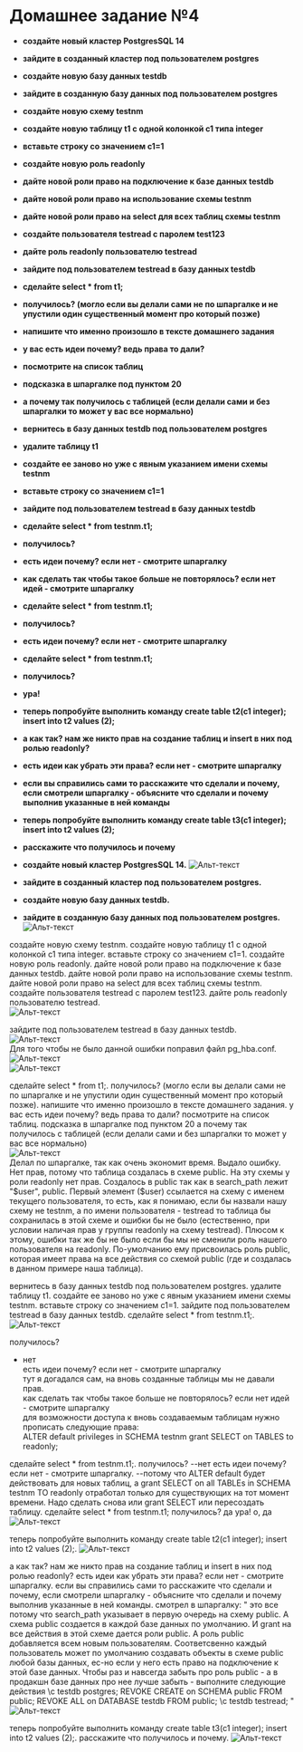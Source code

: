 
# Домашнее задание №4


*	**создайте новый кластер PostgresSQL 14**
*	**зайдите в созданный кластер под пользователем postgres**
*	**создайте новую базу данных testdb**
*	**зайдите в созданную базу данных под пользователем postgres**
*	**создайте новую схему testnm**
*	**создайте новую таблицу t1 с одной колонкой c1 типа integer**
*	**вставьте строку со значением c1=1**
*	**создайте новую роль readonly**
*	**дайте новой роли право на подключение к базе данных testdb**
*	**дайте новой роли право на использование схемы testnm**
*	**дайте новой роли право на select для всех таблиц схемы testnm**
*	**создайте пользователя testread с паролем test123**
*	**дайте роль readonly пользователю testread**
*	**зайдите под пользователем testread в базу данных testdb**
*	**сделайте select * from t1;**
*	**получилось? (могло если вы делали сами не по шпаргалке и не упустили один существенный момент про который позже)**
*	**напишите что именно произошло в тексте домашнего задания**
*	**у вас есть идеи почему? ведь права то дали?**
*	**посмотрите на список таблиц**
*	**подсказка в шпаргалке под пунктом 20**
*	**а почему так получилось с таблицей (если делали сами и без шпаргалки то может у вас все нормально)**
*	**вернитесь в базу данных testdb под пользователем postgres**
*	**удалите таблицу t1**
*	**создайте ее заново но уже с явным указанием имени схемы testnm**
*	**вставьте строку со значением c1=1**
*	**зайдите под пользователем testread в базу данных testdb**
*	**сделайте select * from testnm.t1;**
*	**получилось?**
*	**есть идеи почему? если нет - смотрите шпаргалку**
*	**как сделать так чтобы такое больше не повторялось? если нет идей - смотрите шпаргалку**
*	**сделайте select * from testnm.t1;**
*	**получилось?**
*	**есть идеи почему? если нет - смотрите шпаргалку**
*	**сделайте select * from testnm.t1;**
*	**получилось?**
*	**ура!**
*	**теперь попробуйте выполнить команду create table t2(c1 integer); insert into t2 values (2);**
*	**а как так? нам же никто прав на создание таблиц и insert в них под ролью readonly?**
*	**есть идеи как убрать эти права? если нет - смотрите шпаргалку**
*	**если вы справились сами то расскажите что сделали и почему, если смотрели шпаргалку - объясните что сделали и почему выполнив указанные в ней команды**
*	**теперь попробуйте выполнить команду create table t3(c1 integer); insert into t2 values (2);**
*	**расскажите что получилось и почему**

* **создайте новый кластер PostgresSQL 14.**
![Альт-текст](Images/HW4/01.png)

* **зайдите в созданный кластер под пользователем postgres.**
* **создайте новую базу данных testdb.**
* **зайдите в созданную базу данных под пользователем postgres.**  
![Альт-текст](Images/HW4/02.png)

создайте новую схему testnm.
создайте новую таблицу t1 с одной колонкой c1 типа integer.
вставьте строку со значением c1=1.
создайте новую роль readonly.
дайте новой роли право на подключение к базе данных testdb.
дайте новой роли право на использование схемы testnm.
дайте новой роли право на select для всех таблиц схемы testnm.
создайте пользователя testread с паролем test123.
дайте роль readonly пользователю testread.  
![Альт-текст](Images/HW4/03.png)

зайдите под пользователем testread в базу данных testdb.  
![Альт-текст](Images/HW4/04.png)  
Для того чтобы не было данной ошибки поправил файл pg_hba.conf.  
![Альт-текст](Images/HW4/05.png)  
![Альт-текст](Images/HW4/06.png)

сделайте select * from t1;.
получилось? (могло если вы делали сами не по шпаргалке и не упустили один существенный момент про который позже).
напишите что именно произошло в тексте домашнего задания.
у вас есть идеи почему? ведь права то дали?
посмотрите на список таблиц.
подсказка в шпаргалке под пунктом 20
а почему так получилось с таблицей (если делали сами и без шпаргалки то может у вас все нормально)  
![Альт-текст](Images/HW4/07.png)  
Делал по шпаргалке, так как очень экономит время. Выдало ошибку. Нет прав, потому что таблица создалась в схеме public. На эту схемы у роли readonly нет прав.
Создалось в public так как в search_path лежит "$user", public. Первый элемент ($user) ссылается на схему с именем текущего пользователя, то есть, как я понимаю, если бы назвали нашу схему не testnm, а по имени пользователя - testread то таблица бы сохранилась в этой схеме и ошибки бы не было (естественно, при условии наличая прав у группы readonly на схему testread). Плюсом к этому, ошибки так же бы не было если бы мы не сменили роль нашего пользователя на readonly. По-умолчанию ему присвоилась роль public, которая имеет права на все действия со схемой public (где и создалась в данном примере наша таблица).




вернитесь в базу данных testdb под пользователем postgres.
удалите таблицу t1.
создайте ее заново но уже с явным указанием имени схемы testnm.
вставьте строку со значением c1=1.
зайдите под пользователем testread в базу данных testdb.
сделайте select * from testnm.t1;.  
![Альт-текст](Images/HW4/08.png)  

получилось?  
- нет  
есть идеи почему? если нет - смотрите шпаргалку  
  тут я догадался сам, на вновь созданные таблицы мы не давали прав.  
как сделать так чтобы такое больше не повторялось? если нет идей - смотрите шпаргалку  
  для возможности доступа к вновь создаваемым таблицам нужно прописать следующие права:  
  ALTER default privileges in SCHEMA testnm grant SELECT on TABLES to readonly;  


сделайте select * from testnm.t1;.
получилось?
--нет
есть идеи почему? если нет - смотрите шпаргалку.
--потому что ALTER default будет действовать для новых таблиц, а grant SELECT on all TABLEs in SCHEMA testnm TO readonly отработал только для существующих на тот момент времени. Надо сделать снова или grant SELECT или пересоздать таблицу.
сделайте select * from testnm.t1;
получилось?
  да
ура!
  о, да  
![Альт-текст](Images/HW4/09.png)  


теперь попробуйте выполнить команду create table t2(c1 integer); insert into t2 values (2);.
![Альт-текст](Images/HW4/10.png)  

а как так? нам же никто прав на создание таблиц и insert в них под ролью readonly?
есть идеи как убрать эти права? если нет - смотрите шпаргалку.
если вы справились сами то расскажите что сделали и почему, если смотрели шпаргалку - объясните что сделали и почему выполнив указанные в ней команды.
  смотрел в шпаргалку:
"
это все потому что search_path указывает в первую очередь на схему public. 
А схема public создается в каждой базе данных по умолчанию. 
И grant на все действия в этой схеме дается роли public. 
А роль public добавляется всем новым пользователям. 
Соответсвенно каждый пользователь может по умолчанию создавать объекты в схеме public любой базы данных, 
ес-но если у него есть право на подключение к этой базе данных. 
Чтобы раз и навсегда забыть про роль public - а в продакшн базе данных про нее лучше забыть - выполните следующие действия 
\c testdb postgres; 
REVOKE CREATE on SCHEMA public FROM public; 
REVOKE ALL on DATABASE testdb FROM public; 
\c testdb testread; 
"
![Альт-текст](Images/HW4/11.png)  


теперь попробуйте выполнить команду create table t3(c1 integer); insert into t2 values (2);.
расскажите что получилось и почему.
![Альт-текст](Images/HW4/12.png)

